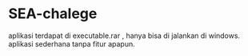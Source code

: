 # SEA-chalege
aplikasi terdapat di executable.rar , hanya bisa di jalankan di windows. aplikasi sederhana tanpa fitur apapun.
